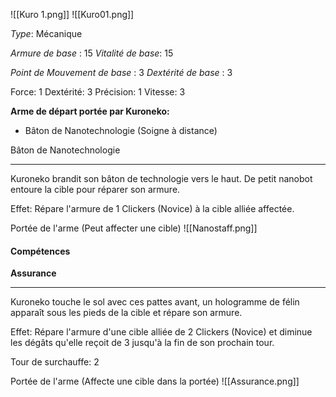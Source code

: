 ![[Kuro 1.png]]
![[Kuro01.png]]

*Type*: Mécanique

*Armure de base* : 15
*Vitalité de base*: 15

*Point de Mouvement de base* : 3
*Dextérité de base* : 3

Force: 1
Dextérité: 3
Précision: 1
Vitesse: 3


**Arme de départ portée par Kuroneko:**
- Bâton de Nanotechnologie  (Soigne à distance)

Bâton de Nanotechnologie
****
Kuroneko brandit son bâton de technologie vers le haut. De petit nanobot entoure la cible pour réparer son armure.

Effet: Répare l'armure de 1 Clickers (Novice) à la cible alliée affectée.

Portée de l'arme (Peut affecter une cible)
![[Nanostaff.png]]

#### Compétences 

**Assurance**
****
Kuroneko touche le sol avec ces pattes avant, un hologramme de félin apparaît sous les pieds de la cible et répare son armure.

Effet: Répare l'armure d'une cible alliée de 2 Clickers (Novice) et diminue les dégâts qu'elle reçoit de 3 jusqu'à la fin de son prochain tour.

Tour de surchauffe: 2

Portée de l'arme (Affecte une cible dans la portée) 
![[Assurance.png]]